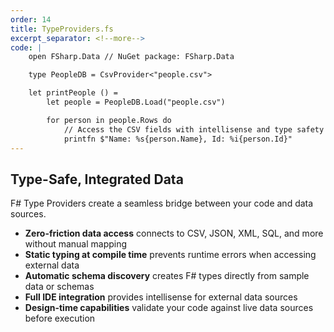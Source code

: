 ```yaml
---
order: 14
title: TypeProviders.fs
excerpt_separator: <!--more-->
code: |
    open FSharp.Data // NuGet package: FSharp.Data

    type PeopleDB = CsvProvider<"people.csv">

    let printPeople () =
        let people = PeopleDB.Load("people.csv")

        for person in people.Rows do
            // Access the CSV fields with intellisense and type safety!
            printfn $"Name: %s{person.Name}, Id: %i{person.Id}"
---
```

## Type-Safe, Integrated Data

F# Type Providers create a seamless bridge between your code and data sources.
<!--more-->
- **Zero-friction data access** connects to CSV, JSON, XML, SQL, and more without manual mapping
- **Static typing at compile time** prevents runtime errors when accessing external data
- **Automatic schema discovery** creates F# types directly from sample data or schemas
- **Full IDE integration** provides intellisense for external data sources
- **Design-time capabilities** validate your code against live data sources before execution
